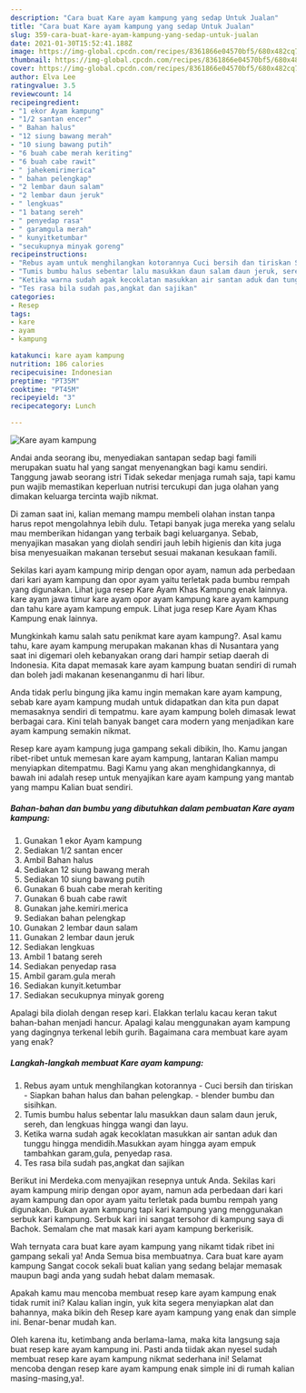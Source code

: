 ```yaml
---
description: "Cara buat Kare ayam kampung yang sedap Untuk Jualan"
title: "Cara buat Kare ayam kampung yang sedap Untuk Jualan"
slug: 359-cara-buat-kare-ayam-kampung-yang-sedap-untuk-jualan
date: 2021-01-30T15:52:41.188Z
image: https://img-global.cpcdn.com/recipes/8361866e04570bf5/680x482cq70/kare-ayam-kampung-foto-resep-utama.jpg
thumbnail: https://img-global.cpcdn.com/recipes/8361866e04570bf5/680x482cq70/kare-ayam-kampung-foto-resep-utama.jpg
cover: https://img-global.cpcdn.com/recipes/8361866e04570bf5/680x482cq70/kare-ayam-kampung-foto-resep-utama.jpg
author: Elva Lee
ratingvalue: 3.5
reviewcount: 14
recipeingredient:
- "1 ekor Ayam kampung"
- "1/2 santan encer"
- " Bahan halus"
- "12 siung bawang merah"
- "10 siung bawang putih"
- "6 buah cabe merah keriting"
- "6 buah cabe rawit"
- " jahekemirimerica"
- " bahan pelengkap"
- "2 lembar daun salam"
- "2 lembar daun jeruk"
- " lengkuas"
- "1 batang sereh"
- " penyedap rasa"
- " garamgula merah"
- " kunyitketumbar"
- "secukupnya minyak goreng"
recipeinstructions:
- "Rebus ayam untuk menghilangkan kotorannya Cuci bersih dan tiriskan Siapkan bahan halus dan bahan pelengkap. blender bumbu dan sisihkan."
- "Tumis bumbu halus sebentar lalu masukkan daun salam daun jeruk, sereh, dan lengkuas hingga wangi dan layu."
- "Ketika warna sudah agak kecoklatan masukkan air santan aduk dan tunggu hingga mendidih.Masukkan ayam hingga ayam empuk tambahkan garam,gula, penyedap rasa."
- "Tes rasa bila sudah pas,angkat dan sajikan"
categories:
- Resep
tags:
- kare
- ayam
- kampung

katakunci: kare ayam kampung 
nutrition: 186 calories
recipecuisine: Indonesian
preptime: "PT35M"
cooktime: "PT45M"
recipeyield: "3"
recipecategory: Lunch

---
```



![Kare ayam kampung](https://img-global.cpcdn.com/recipes/8361866e04570bf5/680x482cq70/kare-ayam-kampung-foto-resep-utama.jpg)

Andai anda seorang ibu, menyediakan santapan sedap bagi famili merupakan suatu hal yang sangat menyenangkan bagi kamu sendiri. Tanggung jawab seorang istri Tidak sekedar menjaga rumah saja, tapi kamu pun wajib memastikan keperluan nutrisi tercukupi dan juga olahan yang dimakan keluarga tercinta wajib nikmat.

Di zaman  saat ini, kalian memang mampu membeli olahan instan tanpa harus repot mengolahnya lebih dulu. Tetapi banyak juga mereka yang selalu mau memberikan hidangan yang terbaik bagi keluarganya. Sebab, menyajikan masakan yang diolah sendiri jauh lebih higienis dan kita juga bisa menyesuaikan makanan tersebut sesuai makanan kesukaan famili. 

Sekilas kari ayam kampung mirip dengan opor ayam, namun ada perbedaan dari kari ayam kampung dan opor ayam yaitu terletak pada bumbu rempah yang digunakan. Lihat juga resep Kare Ayam Khas Kampung enak lainnya. kare ayam jawa timur kare ayam opor ayam kampung kare ayam kampung dan tahu kare ayam kampung empuk. Lihat juga resep Kare Ayam Khas Kampung enak lainnya.

Mungkinkah kamu salah satu penikmat kare ayam kampung?. Asal kamu tahu, kare ayam kampung merupakan makanan khas di Nusantara yang saat ini digemari oleh kebanyakan orang dari hampir setiap daerah di Indonesia. Kita dapat memasak kare ayam kampung buatan sendiri di rumah dan boleh jadi makanan kesenanganmu di hari libur.

Anda tidak perlu bingung jika kamu ingin memakan kare ayam kampung, sebab kare ayam kampung mudah untuk didapatkan dan kita pun dapat memasaknya sendiri di tempatmu. kare ayam kampung boleh dimasak lewat berbagai cara. Kini telah banyak banget cara modern yang menjadikan kare ayam kampung semakin nikmat.

Resep kare ayam kampung juga gampang sekali dibikin, lho. Kamu jangan ribet-ribet untuk memesan kare ayam kampung, lantaran Kalian mampu menyiapkan ditempatmu. Bagi Kamu yang akan menghidangkannya, di bawah ini adalah resep untuk menyajikan kare ayam kampung yang mantab yang mampu Kalian buat sendiri.

<!--inarticleads1-->

##### Bahan-bahan dan bumbu yang dibutuhkan dalam pembuatan Kare ayam kampung:

1. Gunakan 1 ekor Ayam kampung
1. Sediakan 1/2 santan encer
1. Ambil  Bahan halus
1. Sediakan 12 siung bawang merah
1. Sediakan 10 siung bawang putih
1. Gunakan 6 buah cabe merah keriting
1. Gunakan 6 buah cabe rawit
1. Gunakan  jahe.kemiri.merica
1. Sediakan  bahan pelengkap
1. Gunakan 2 lembar daun salam
1. Gunakan 2 lembar daun jeruk
1. Sediakan  lengkuas
1. Ambil 1 batang sereh
1. Sediakan  penyedap rasa
1. Ambil  garam.gula merah
1. Sediakan  kunyit.ketumbar
1. Sediakan secukupnya minyak goreng


Apalagi bila diolah dengan resep kari. Elakkan terlalu kacau keran takut bahan-bahan menjadi hancur. Apalagi kalau menggunakan ayam kampung yang dagingnya terkenal lebih gurih. Bagaimana cara membuat kare ayam yang enak? 

<!--inarticleads2-->

##### Langkah-langkah membuat Kare ayam kampung:

1. Rebus ayam untuk menghilangkan kotorannya - Cuci bersih dan tiriskan - Siapkan bahan halus dan bahan pelengkap. - blender bumbu dan sisihkan.
1. Tumis bumbu halus sebentar lalu masukkan daun salam daun jeruk, sereh, dan lengkuas hingga wangi dan layu.
1. Ketika warna sudah agak kecoklatan masukkan air santan aduk dan tunggu hingga mendidih.Masukkan ayam hingga ayam empuk tambahkan garam,gula, penyedap rasa.
1. Tes rasa bila sudah pas,angkat dan sajikan


Berikut ini Merdeka.com menyajikan resepnya untuk Anda. Sekilas kari ayam kampung mirip dengan opor ayam, namun ada perbedaan dari kari ayam kampung dan opor ayam yaitu terletak pada bumbu rempah yang digunakan. Bukan ayam kampung tapi kari kampung yang menggunakan serbuk kari kampung. Serbuk kari ini sangat tersohor di kampung saya di Bachok. Semalam che mat masak kari ayam kampung berkerisik. 

Wah ternyata cara buat kare ayam kampung yang nikamt tidak ribet ini gampang sekali ya! Anda Semua bisa membuatnya. Cara buat kare ayam kampung Sangat cocok sekali buat kalian yang sedang belajar memasak maupun bagi anda yang sudah hebat dalam memasak.

Apakah kamu mau mencoba membuat resep kare ayam kampung enak tidak rumit ini? Kalau kalian ingin, yuk kita segera menyiapkan alat dan bahannya, maka bikin deh Resep kare ayam kampung yang enak dan simple ini. Benar-benar mudah kan. 

Oleh karena itu, ketimbang anda berlama-lama, maka kita langsung saja buat resep kare ayam kampung ini. Pasti anda tiidak akan nyesel sudah membuat resep kare ayam kampung nikmat sederhana ini! Selamat mencoba dengan resep kare ayam kampung enak simple ini di rumah kalian masing-masing,ya!.

